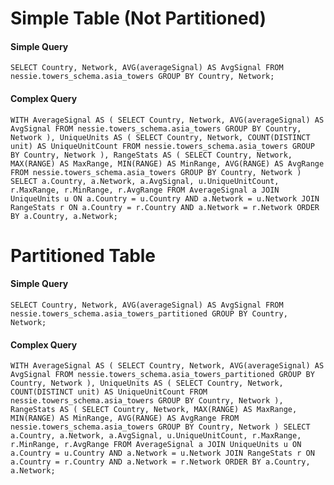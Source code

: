 # Simple Table (Not Partitioned)

#### Simple Query
`SELECT Country, Network, AVG(averageSignal) AS AvgSignal FROM nessie.towers_schema.asia_towers GROUP BY Country, Network;`

#### Complex Query
`WITH AverageSignal AS (
    SELECT
        Country,
        Network,
        AVG(averageSignal) AS AvgSignal
    FROM nessie.towers_schema.asia_towers
    GROUP BY Country, Network
),
UniqueUnits AS (
    SELECT
        Country,
        Network,
        COUNT(DISTINCT unit) AS UniqueUnitCount
    FROM nessie.towers_schema.asia_towers
    GROUP BY Country, Network
),
RangeStats AS (
    SELECT
        Country,
        Network,
        MAX(RANGE) AS MaxRange,
        MIN(RANGE) AS MinRange,
        AVG(RANGE) AS AvgRange
    FROM nessie.towers_schema.asia_towers
    GROUP BY Country, Network
)
SELECT
    a.Country,
    a.Network,
    a.AvgSignal,
    u.UniqueUnitCount,
    r.MaxRange,
    r.MinRange,
    r.AvgRange
FROM AverageSignal a
JOIN UniqueUnits u ON a.Country = u.Country AND a.Network = u.Network
JOIN RangeStats r ON a.Country = r.Country AND a.Network = r.Network
ORDER BY a.Country, a.Network;`


# Partitioned Table

#### Simple Query
`SELECT Country, Network, AVG(averageSignal) AS AvgSignal FROM nessie.towers_schema.asia_towers_partitioned GROUP BY Country, Network;`

#### Complex Query
`WITH AverageSignal AS (
    SELECT
        Country,
        Network,
        AVG(averageSignal) AS AvgSignal
    FROM nessie.towers_schema.asia_towers_partitioned
    GROUP BY Country, Network
),
UniqueUnits AS (
    SELECT
        Country,
        Network,
        COUNT(DISTINCT unit) AS UniqueUnitCount
    FROM nessie.towers_schema.asia_towers
    GROUP BY Country, Network
),
RangeStats AS (
    SELECT
        Country,
        Network,
        MAX(RANGE) AS MaxRange,
        MIN(RANGE) AS MinRange,
        AVG(RANGE) AS AvgRange
    FROM nessie.towers_schema.asia_towers
    GROUP BY Country, Network
)
SELECT
    a.Country,
    a.Network,
    a.AvgSignal,
    u.UniqueUnitCount,
    r.MaxRange,
    r.MinRange,
    r.AvgRange
FROM AverageSignal a
JOIN UniqueUnits u ON a.Country = u.Country AND a.Network = u.Network
JOIN RangeStats r ON a.Country = r.Country AND a.Network = r.Network
ORDER BY a.Country, a.Network;`
